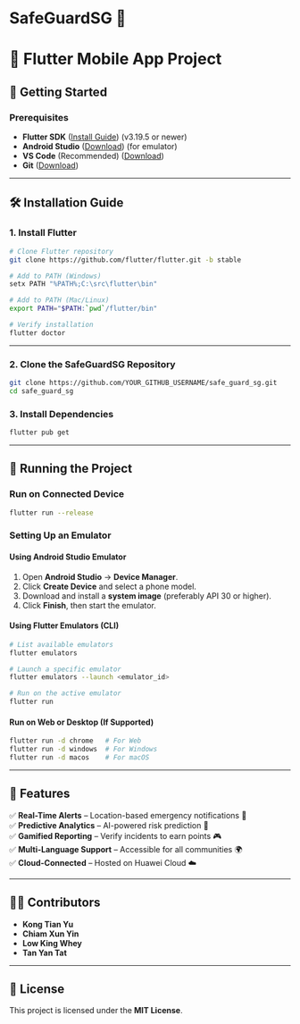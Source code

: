 # SafeGuardSG 🚨

# 📲 Flutter Mobile App Project

## 🌟 Getting Started

### Prerequisites
- **Flutter SDK** ([Install Guide](https://flutter.dev/docs/get-started/install)) (v3.19.5 or newer)
- **Android Studio** ([Download](https://developer.android.com/studio)) (for emulator)
- **VS Code** (Recommended) ([Download](https://code.visualstudio.com/))
- **Git** ([Download](https://git-scm.com/))

---

## 🛠 Installation Guide

### 1. Install Flutter
```bash
# Clone Flutter repository
git clone https://github.com/flutter/flutter.git -b stable

# Add to PATH (Windows)
setx PATH "%PATH%;C:\src\flutter\bin"

# Add to PATH (Mac/Linux)
export PATH="$PATH:`pwd`/flutter/bin"

# Verify installation
flutter doctor
```

---

### 2. Clone the SafeGuardSG Repository
```bash
git clone https://github.com/YOUR_GITHUB_USERNAME/safe_guard_sg.git
cd safe_guard_sg
```

### 3. Install Dependencies
```bash
flutter pub get
```

---

## 🌟 Running the Project


### Run on Connected Device
```bash
flutter run --release
```

### Setting Up an Emulator
#### Using Android Studio Emulator
1. Open **Android Studio** → **Device Manager**.
2. Click **Create Device** and select a phone model.
3. Download and install a **system image** (preferably API 30 or higher).
4. Click **Finish**, then start the emulator.

#### Using Flutter Emulators (CLI)
```bash
# List available emulators
flutter emulators

# Launch a specific emulator
flutter emulators --launch <emulator_id>

# Run on the active emulator
flutter run
```

#### Run on Web or Desktop (If Supported)
```bash
flutter run -d chrome   # For Web
flutter run -d windows  # For Windows
flutter run -d macos    # For macOS
```



---

## 🚀 Features
✅ **Real-Time Alerts** – Location-based emergency notifications 📢  
✅ **Predictive Analytics** – AI-powered risk prediction 🧠  
✅ **Gamified Reporting** – Verify incidents to earn points 🎮  
✅ **Multi-Language Support** – Accessible for all communities 🌍  
✅ **Cloud-Connected** – Hosted on Huawei Cloud ☁️  

---

## 👨‍💻 Contributors
- **Kong Tian Yu**  
- **Chiam Xun Yin**  
- **Low King Whey**  
- **Tan Yan Tat**  

---

## 📜 License
This project is licensed under the **MIT License**.
